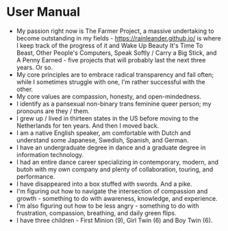# User Manual

* My passion right now is The Farmer Project, a massive undertaking to become outstanding in my fields - https://rainleander.github.io/ is where I keep track of the progress of it and Wake Up Beauty It's Time To Beast, Other People's Computers, Speak Softly / Carry a Big Stick, and A Penny Earned - five projects that will probably last the next three years. Or so.
* My core principles are to embrace radical transparency and fail often; while I sometimes struggle with one, I'm rather successful with the other.
* My core values are compassion, honesty, and open-mindedness.
* I identify as a pansexual non-binary trans feminine queer person; my pronouns are they / them.
* I grew up / lived in thirteen states in the US before moving to the Netherlands for ten years. And then I moved back. 
* I am a native English speaker, am comfortable with Dutch and understand some Japanese, Swedish, Spanish, and German.
* I have an undergraduate degree in dance and a graduate degree in information technology. 
* I had an entire dance career specializing in contemporary, modern, and butoh with my own company and plenty of collaboration, touring, and performance.
* I have disappeared into a box stuffed with swords. And a pike.
* I'm figuring out how to navigate the intersection of compassion and growth - something to do with awareness, knowledge, and experience.
* I'm also figuring out how to be less angry - something to do with frustration, compassion, breathing, and daily green flips.
* I have three children - First Minion (9), Girl Twin (6) and Boy Twin (6).
